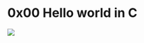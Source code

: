 # 0x00 Hello world in C


<img align = "center" src = "https://images.app.goo.gl/iyVGaaWA2oY8xMfg7.png" />